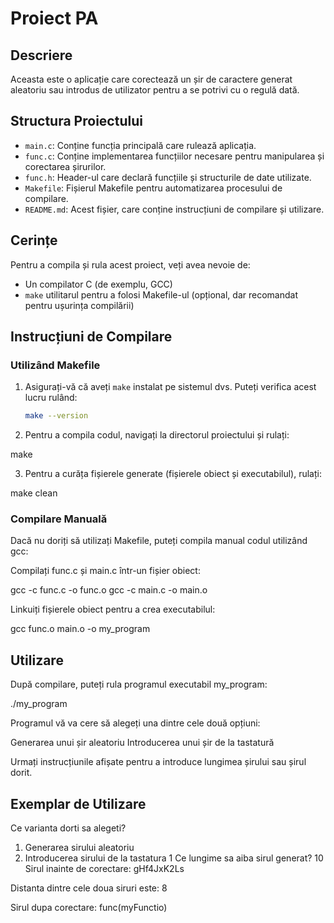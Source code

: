 # Proiect PA

## Descriere

Aceasta este o aplicație care corectează un șir de caractere generat aleatoriu sau introdus de utilizator pentru a se potrivi cu o regulă dată.

## Structura Proiectului

- `main.c`: Conține funcția principală care rulează aplicația.
- `func.c`: Conține implementarea funcțiilor necesare pentru manipularea și corectarea șirurilor.
- `func.h`: Header-ul care declară funcțiile și structurile de date utilizate.
- `Makefile`: Fișierul Makefile pentru automatizarea procesului de compilare.
- `README.md`: Acest fișier, care conține instrucțiuni de compilare și utilizare.

## Cerințe

Pentru a compila și rula acest proiect, veți avea nevoie de:

- Un compilator C (de exemplu, GCC)
- `make` utilitarul pentru a folosi Makefile-ul (opțional, dar recomandat pentru ușurința compilării)

## Instrucțiuni de Compilare

### Utilizând Makefile

1. Asigurați-vă că aveți `make` instalat pe sistemul dvs. Puteți verifica acest lucru rulând:
   ```sh
   make --version

2. Pentru a compila codul, navigați la directorul proiectului și rulați:

make

3. Pentru a curăța fișierele generate (fișierele obiect și executabilul), rulați:
   
make clean

### Compilare Manuală

Dacă nu doriți să utilizați Makefile, puteți compila manual codul utilizând gcc:

Compilați func.c și main.c într-un fișier obiect:

gcc -c func.c -o func.o
gcc -c main.c -o main.o

Linkuiți fișierele obiect pentru a crea executabilul:

gcc func.o main.o -o my_program

## Utilizare

După compilare, puteți rula programul executabil my_program:

./my_program

Programul vă va cere să alegeți una dintre cele două opțiuni:

Generarea unui șir aleatoriu
Introducerea unui șir de la tastatură

Urmați instrucțiunile afișate pentru a introduce lungimea șirului sau șirul dorit.

## Exemplar de Utilizare

Ce varianta dorti sa alegeti?
1. Generarea sirului aleatoriu
2. Introducerea sirului de la tastatura
1
Ce lungime sa aiba sirul generat?
10
Sirul inainte de corectare:
gHf4JxK2Ls

Distanta dintre cele doua siruri este: 8

Sirul dupa corectare:
func(myFunctio)

